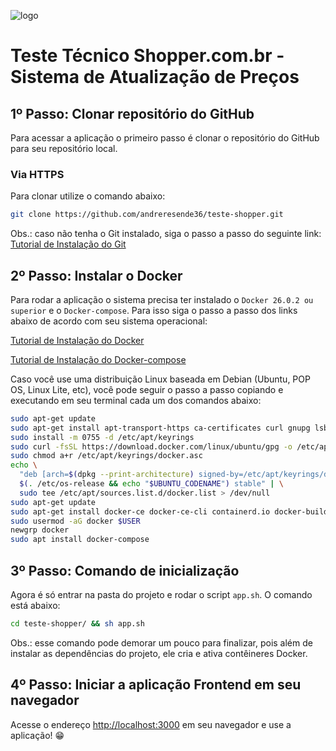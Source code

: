 ![logo](https://i.imgur.com/CkskpKS.png)

# Teste Técnico Shopper.com.br - Sistema de Atualização de Preços

## 1º Passo: Clonar repositório do GitHub

Para acessar a aplicação o primeiro passo é clonar o repositório do GitHub para seu repositório local.

### Via HTTPS

Para clonar utilize o comando abaixo:

```bash
git clone https://github.com/andreresende36/teste-shopper.git
```

Obs.: caso não tenha o Git instalado, siga o passo a passo do seguinte link: [Tutorial de Instalação do Git](https://git-scm.com/book/pt-br/v2/Come%C3%A7ando-Instalando-o-Git)

## 2º Passo: Instalar o Docker

Para rodar a aplicação o sistema precisa ter instalado o `Docker 26.0.2 ou superior` e o `Docker-compose`. Para isso siga o passo a passo dos links abaixo de acordo com seu sistema operacional:

[Tutorial de Instalação do Docker](https://docs.docker.com/engine/install/)

[Tutorial de Instalação do Docker-compose](https://docs.docker.com/compose/install/)

Caso você use uma distribuição Linux baseada em Debian (Ubuntu, POP OS, Linux Lite, etc), você pode seguir o passo a passo copiando e executando em seu terminal cada um dos comandos abaixo:

```bash
sudo apt-get update
sudo apt-get install apt-transport-https ca-certificates curl gnupg lsb-release
sudo install -m 0755 -d /etc/apt/keyrings
sudo curl -fsSL https://download.docker.com/linux/ubuntu/gpg -o /etc/apt/keyrings/docker.asc
sudo chmod a+r /etc/apt/keyrings/docker.asc
echo \
  "deb [arch=$(dpkg --print-architecture) signed-by=/etc/apt/keyrings/docker.asc] https://download.docker.com/linux/ubuntu \
  $(. /etc/os-release && echo "$UBUNTU_CODENAME") stable" | \
  sudo tee /etc/apt/sources.list.d/docker.list > /dev/null
sudo apt-get update
sudo apt-get install docker-ce docker-ce-cli containerd.io docker-buildx-plugin docker-compose-plugin
sudo usermod -aG docker $USER
newgrp docker
sudo apt install docker-compose
```

## 3º Passo: Comando de inicialização

Agora é só entrar na pasta do projeto e rodar o script `app.sh`. O comando está abaixo:

```bash
cd teste-shopper/ && sh app.sh
```

Obs.: esse comando pode demorar um pouco para finalizar, pois além de instalar as dependências do projeto, ele cria e ativa contêineres Docker.

## 4º Passo: Iniciar a aplicação Frontend em seu navegador

Acesse o endereço [http://localhost:3000](http://localhost:3000) em seu navegador e use a aplicação! 😁
